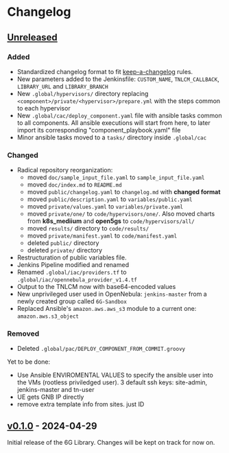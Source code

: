 # Changelog

## [Unreleased]

### Added

- Standardized changelog format to fit [keep-a-changelog](https://github.com/olivierlacan/keep-a-changelog/blob/main/CHANGELOG.md) rules.
- New parameters added to the Jenkinsfile: `CUSTOM_NAME`, `TNLCM_CALLBACK`, `LIBRARY_URL` and `LIBRARY_BRANCH`
- New `.global/hypervisors/` directory replacing `<component>/private/<hypervisor>/prepare.yml` with the steps common to each hypervisor
- New `.global/cac/deploy_component.yaml` file with ansible tasks common to all components.
All ansible executions will start from here, to later import its corresponding "component_playbook.yaml" file
- Minor ansible tasks moved to a `tasks/` directory inside `.global/cac`

### Changed

- Radical repository reorganization:
    - moved `doc/sample_input_file.yaml` to `sample_input_file.yaml`
    - moved `doc/index.md` to `README.md`
    - moved `public/changelog.yaml` to `changelog.md` with **changed format**
    - moved `public/description.yaml` to `variables/public.yaml`
    - moved `private/values.yaml` to `variables/private.yaml`
    - moved `private/one/` to `code/hypervisors/one/`. Also moved charts from **k8s_mediium** and **open5gs** to `code/hypervisors/all/`
    - moved `results/` directory to `code/results/`
    - moved `private/manifest.yaml` to `code/manifest.yaml`
    - deleted `public/` directory
    - deleted `private/` directory
- Restructuration of public variables file.
- Jenkins Pipeline modified and renamed
- Renamed `.global/iac/providers.tf` to `.global/iac/opennebula_provider_v1.4.tf`
- Output to the TNLCM now with base64-encoded values
- New unprivileged user used in OpenNebula: `jenkins-master` from a newly created group called `6G-Sandbox`
- Replaced Ansible's `amazon.aws.aws_s3` module to a current one: `amazon.aws.s3_object`


### Removed
- Deleted `.global/pac/DEPLOY_COMPONENT_FROM_COMMIT.groovy`




Yet to be done:
- Use Ansible ENVIROMENTAL VALUES to specify the ansible user into the VMs (rootless priviledged user). 3 default ssh keys: site-admin, jenkins-master and tn-user
- UE gets GNB IP directly
- remove extra template info from sites. just ID



## [v0.1.0] - 2024-04-29

Initial release of the 6G Library. Changes will be kept on track for now on.


<!-- Change latest version value at every release -->
[unreleased]: https://github.com/6G-SANDBOX/6G-Library/compare/v0.1.0...HEAD
<!--
Format for next release
[v0.1.1]: https://github.com/6G-SANDBOX/6G-Library/compare/v0.1.0...v0.1.1
-->
[v0.1.0]: https://github.com/6G-SANDBOX/6G-Library/releases/tag/v0.1.0


<!--
FIELDS PER VERSION:

### Added

- New features

### Changed

- Changes in existing functionality

### Deprecated

- Soon-to-be removed features

### Removed

- Removed features

### Fixed

- Bug fixes

### Security

- Vulnerability warnings
-->